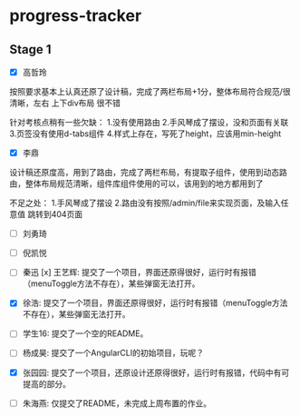# progress-tracker
## Stage 1
- [x] 高哲玲

按照要求基本上认真还原了设计稿，完成了两栏布局+1分，整体布局符合规范/很清晰，左右 上下div布局 很不错

针对考核点稍有一些欠缺：
1.没有使用路由
2.手风琴成了摆设，没和页面有关联
3.页签没有使用d-tabs组件
4.样式上存在，写死了height，应该用min-height


- [x] 李鼎

设计稿还原度高，用到了路由，完成了两栏布局，有提取子组件，使用到动态路由，整体布局规范清晰，组件库组件使用的可以，该用到的地方都用到了   

不足之处：
1.手风琴成了摆设
2.路由没有按照/admin/file来实现页面，及输入任意值 跳转到404页面

- [ ] 刘勇琦
- [ ] 倪凯悦
- [ ] 秦迅
[x] 王艺辉: 提交了一个项目，界面还原得很好，运行时有报错（menuToggle方法不存在），某些弹窗无法打开。
- [x] 徐浩: 提交了一个项目，界面还原得很好，运行时有报错（menuToggle方法不存在），某些弹窗无法打开。
- [ ] 学生16: 提交了一个空的README。
- [ ] 杨成昊: 提交了一个AngularCLI的初始项目，玩呢？
- [x] 张园园: 提交了一个项目，还原设计还原得很好，运行时有报错，代码中有可提高的部分。
- [ ] 朱海燕: 仅提交了README，未完成上周布置的作业。




